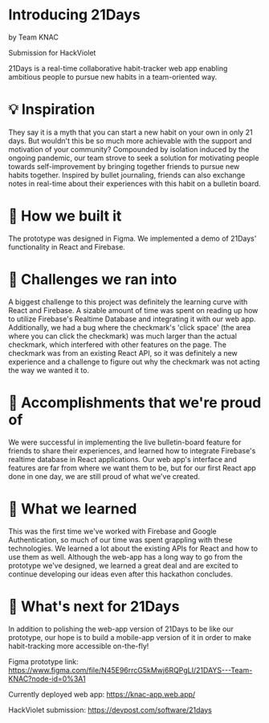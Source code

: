 # Introducing 21Days
by Team KNAC

Submission for HackViolet

21Days is a real-time collaborative habit-tracker web app enabling ambitious people to pursue new habits in a team-oriented way.

# 💡 Inspiration
They say it is a myth that you can start a new habit on your own in only 21 days. But wouldn't this be so much more achievable with the support and motivation of your community? Compounded by isolation induced by the ongoing pandemic, our team strove to seek a solution for motivating people towards self-improvement by bringing together friends to pursue new habits together. Inspired by bullet journaling, friends can also exchange notes in real-time about their experiences with this habit on a bulletin board.

# 🔨 How we built it
The prototype was designed in Figma. We implemented a demo of 21Days' functionality in React and Firebase.

# 🧩 Challenges we ran into
A biggest challenge to this project was definitely the learning curve with React and Firebase. A sizable amount of time was spent on reading up how to utilize Firebase's Realtime Database and integrating it with our web app. Additionally, we had a bug where the checkmark's 'click space' (the area where you can click the checkmark) was much larger than the actual checkmark, which interfered with other features on the page. The checkmark was from an existing React API, so it was definitely a new experience and a challenge to figure out why the checkmark was not acting the way we wanted it to.

# 🎊 Accomplishments that we're proud of
We were successful in implementing the live bulletin-board feature for friends to share their experiences, and learned how to integrate Firebase's realtime database in React applications. Our web app's interface and features are far from where we want them to be, but for our first React app done in one day, we are still proud of what we've created.

# 🧠 What we learned
This was the first time we've worked with Firebase and Google Authentication, so much of our time was spent grappling with these technologies. We learned a lot about the existing APIs for React and how to use them as well. Although the web-app has a long way to go from the prototype we've designed, we learned a great deal and are excited to continue developing our ideas even after this hackathon concludes.

# 🚀 What's next for 21Days
In addition to polishing the web-app version of 21Days to be like our prototype, our hope is to build a mobile-app version of it in order to make habit-tracking more accessible on-the-fly!

Figma prototype link: https://www.figma.com/file/N45E96rrcG5kMwj6RQPgLI/21DAYS---Team-KNAC?node-id=0%3A1

Currently deployed web app: https://knac-app.web.app/

HackViolet submission: https://devpost.com/software/21days
